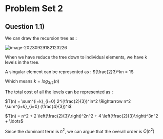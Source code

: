 # Problem Set 2

## Question 1.1)

We can draw the recursion tree as : 

![image-20230929182123226](C:\Users\harry\AppData\Roaming\Typora\typora-user-images\image-20230929182123226.png)

When we have reduce the tree down to individual elements, we have k levels in the tree.

A singular element can be represented as : $(\frac{2}3)^kn = 1$

Which means $k = log_{3/2}(n)$

The total cost of all the levels can be represented as : 

$T(n) = \sum^{i=k}_{i=0} 2^i(\frac{2}{3})^in^2 \Rightarrow n^2 \sum^{i=k}_{i=0} (\frac{4}{3})^i$

$T(n) = n^2 + 2 \left(\frac{2}{3}\right)^2n^2 + 4 \left(\frac{2}{3}\right)^3n^2 + \ldots$

Since the dominant term is $n^2$, we can argue that the overall order is $O(n^2)$